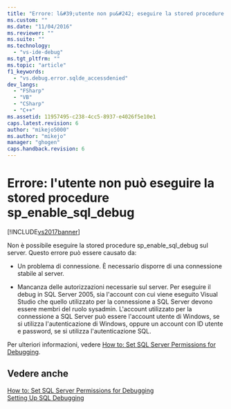 ```yaml
---
title: "Errore: l&#39;utente non pu&#242; eseguire la stored procedure sp_enable_sql_debug | Microsoft Docs"
ms.custom: ""
ms.date: "11/04/2016"
ms.reviewer: ""
ms.suite: ""
ms.technology: 
  - "vs-ide-debug"
ms.tgt_pltfrm: ""
ms.topic: "article"
f1_keywords: 
  - "vs.debug.error.sqlde_accessdenied"
dev_langs: 
  - "FSharp"
  - "VB"
  - "CSharp"
  - "C++"
ms.assetid: 11957495-c238-4cc5-8937-e4026f5e10e1
caps.latest.revision: 6
author: "mikejo5000"
ms.author: "mikejo"
manager: "ghogen"
caps.handback.revision: 6
---
```

# Errore: l&#39;utente non pu&#242; eseguire la stored procedure sp_enable_sql_debug
[!INCLUDE[vs2017banner](../code-quality/includes/vs2017banner.md)]

Non è possibile eseguire la stored procedure sp\_enable\_sql\_debug sul server.  Questo errore può essere causato da:  
  
-   Un problema di connessione.  È necessario disporre di una connessione stabile al server.  
  
-   Mancanza delle autorizzazioni necessarie sul server.  Per eseguire il debug in SQL Server 2005, sia l'account con cui viene eseguito Visual Studio che quello utilizzato per la connessione a SQL Server devono essere membri del ruolo sysadmin.  L'account utilizzato per la connessione a SQL Server può essere l'account utente di Windows, se si utilizza l'autenticazione di Windows, oppure un account con ID utente e password, se si utilizza l'autenticazione SQL.  
  
 Per ulteriori informazioni, vedere [How to: Set SQL Server Permissions for Debugging](http://msdn.microsoft.com/it-it/84e088d0-0409-41d4-841b-f5d4b0fda414).  
  
## Vedere anche  
 [How to: Set SQL Server Permissions for Debugging](http://msdn.microsoft.com/it-it/84e088d0-0409-41d4-841b-f5d4b0fda414)   
 [Setting Up SQL Debugging](http://msdn.microsoft.com/it-it/3db09e68-edcc-42de-9c22-4e97cfd55ab3)